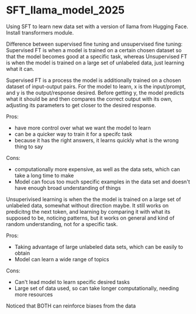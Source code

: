 # SFT_llama_model_2025
Using SFT to learn new data set with a version of llama from Hugging Face.
Install transformers module.



Difference between supervised fine tuning and unsupervised fine tuning:
Supervised FT is when a model is trained on a certain chosen dataset so that the model becomes good at a specific task, whereas Unsupervised FT is when the model is trained on a large set of unlabeled data, just learning what it can.



Supervised FT is a process the model is additionally trained on a chosen dataset of input-output pairs. For the model to learn, x is the input/prompt, and y is the output/response desired. Before getting y, the model predicts what it should be and then compares the correct output with its own, adjusting its parameters to get closer to the desired response.

Pros: 
- have more control over what we want the model to learn
- can be a quicker way to train it for a specifc task
- because it has the right answers, it learns quickly what is the wrong thing to say

Cons:
- computationally more expensive, as well as the data sets, which can take a long time to make
- Model can focus too much specific examples in the data set and doesn't have enough broad understanding of things


Unsuperivised learning is when the the model is trained on a large set of unlabeled data, somewhat without direction maybe. It still works on predicitng the next token, and learning by comparing it with what its supposed to be, noticing patterns, but it works on general and kind of random understanding, not for a specific task.

Pros:
- Taking advantage of large unlabeled data sets, which can be easily to obtain
- Model can learn a wide range of topics

Cons:
- Can't lead model to learn specific desired tasks
- Large set of data used, so can take longer computationally, needing more resources


Noticed that BOTH can reinforce biases from the data





